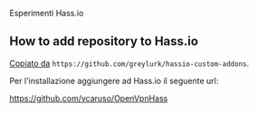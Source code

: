 Esperimenti Hass.io

## How to add repository to Hass.io

[Copiato da](https://home-assistant.io/hassio/installing_third_party_addons/) `https://github.com/greylurk/hassio-custom-addons`.

Per l'installazione aggiungere ad Hass.io il seguente url:

https://github.com/vcaruso/OpenVpnHass

